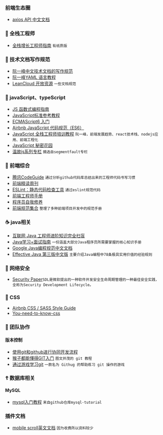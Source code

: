 ### 前端生态圈
* [axios API 中文文档](http://www.axios-js.com/zh-cn/docs/)
### 🍂 全栈工程师
* [全栈增长工程师指南](https://github.com/phodal/growth-ebook) `有纸质版`
### 🎲 技术文档写作规范
* [阮一峰中文技术文档的写作规范](http://www.ruanyifeng.com/blog/2016/10/document_style_guide.html)
* [阮一峰YAML 语言教程](http://www.ruanyifeng.com/blog/2016/07/yaml.html?f=tt)
* [LeanCloud 开放资源](https://open.leancloud.cn/) `一些文档规范`
### 🎃 javaScript、typeScript
* [JS 函数式编程指南](https://llh911001.gitbooks.io/mostly-adequate-guide-chinese/content/)
* [JavaScript标准参考教程](https://wangdoc.com/javascript/) 
* [ECMAScript6 入门](http://es6.ruanyifeng.com/#docs/intro) 
* [Airbnb JavaScript 代码规范（ES6）](https://www.kancloud.cn/kancloud/javascript-style-guide)
* [JavaScript 全栈工程师培训教程](http://www.ruanyifeng.com/blog/2016/11/javascript.html) `阮一峰，前端发展趋势、react技术栈、nodejs应用、前端工程化`
* [JavaScript 秘密花园](https://bonsaiden.github.io/JavaScript-Garden/zh/)
* [温故js系列专栏](https://segmentfault.com/a/1190000005863067) `摘选自segmentfault专栏`
### 🍔 前端综合
* [腾讯CodeGuide](http://alloyteam.github.io/CodeGuide/) `通过分析github代码库总结出来的工程师代码书写习惯`
* [前端精读周刊](https://github.com/dt-fe/weekly)
* [ESLint：静态代码检查工具](https://cn.eslint.org/) `通过eslint规范代码`
* [前端工程师手册](https://leohxj.gitbooks.io/front-end-database/content/html-and-css-basic/index.html) 
* [程序员自我修养](https://leohxj.gitbooks.io/a-programmer-prepares/content/)
* [前端规范集合](https://github.com/ecomfe/spec) `整理了多种前端项目开发中的规范手册`
### ☕️ java相关
* [互联网 Java 工程师进阶知识完全扫盲](https://doocs.github.io/advanced-java/#/)
* [Java学习+面试指南](https://github.com/Snailclimb/JavaGuide) `一份涵盖大部分Java程序员所需要掌握的核心知识手册`
* [Google Java编程规范中文文档](https://jervyshi.gitbooks.io/google-java-styleguide-zh/content/javadoc/index.html)
* [Effective Java 第三版中文版](https://jiapengcai.gitbooks.io/effective-java/content/) `主要介绍Java编程中78条极具实用价值的经验规则`
### 💃 网络安全
* [Security Paper](https://www.securitypaper.org/)`SDL是微软提出的一种软件开发安全生命周期管理的一种最佳安全实践，全称为Security Development Lifecycle。`

### 🎲 CSS
* [Airbnb CSS / SASS Style Guide](https://wangzitian0.github.io/2013/10/26/Airbnb-CSS-SASS-Style-Guide/)
* [You-need-to-know-css](https://lhammer.cn/You-need-to-know-css/#/zh-cn/introduce?v=1&id=%e5%85%b3%e4%ba%8e-you-need-to-know-css)
### 🍻 团队协作
#### 版本控制
* [使用git和github进行协同开发流程](https://github.com/livoras/blog/issues/7)
* [猴子都能懂得GIT入门](https://backlog.com/git-tutorial/cn/) `图文并茂的 git 教程`
* [通过游戏学习git](https://github.com/Gazler/githug) `一款名为 Githug 的帮助练习 git 操作的游戏`
### ☦️ 数据库相关
#### MySQL
* [mysql入门教程](https://github.com/jaywcjlove/mysql-tutorial) `来自github仓库mysql-tutorial`
### 插件文档
* [mobile scroll英文文档](https://docs.mobiscroll.com/2-17-3/jquery/timer#opt-showOnTap) `因为收费所以资料较少`